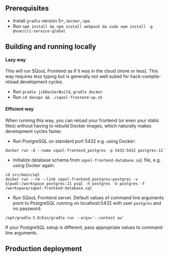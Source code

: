 ## Prerequisites

* Install `gradle` version 5+, `docker`, `npm`.
* Run `npm install && npm install webpack && sudo npm install -g @vue/cli-service-global` 

## Building and running locally

#### Lazy way

This will run SQooL Frontend as if it was in the cloud (more or less). This way requires less typing but is generally 
not well suited for hack-compile-reload development cycles.
 
* Run `gradle jibDockerBuild`, `gradle docker`
* Run `cd devops && ./sqool-frontend-up.sh`

#### Efficient way

When running this way, you can reload your frontend (or even your static files) without having to rebuild Docker images, 
which naturally makes development cycles faster.

* Run PostgreSQL on standard port 5432 e.g. using Docker: 
```
docker run -d --name sqool-frontend_postgres -p 5432:5432 postgres:11` 
```
* Initialize database schema from `sqool-frontend-database.sql` file, e.g. using Docker again:
```
cd src/main/sql
docker run --rm --link sqool-frontend_postgres:postgres -v $(pwd):/workspace postgres:11 psql -h postgres -U postgres -f /workspace/sqool-frontend-database.sql
```
* Run SQooL Frontend server. Default values of command line arguments point to PostgreSQL running on localhost:5432 with
user `postgres` and no password:
```
/opt/gradle-5.0/bin/gradle run --args='--contest au'
```

If your PostgreSQL setup is different, pass appropriate values to command line arguments.


## Production deployment

